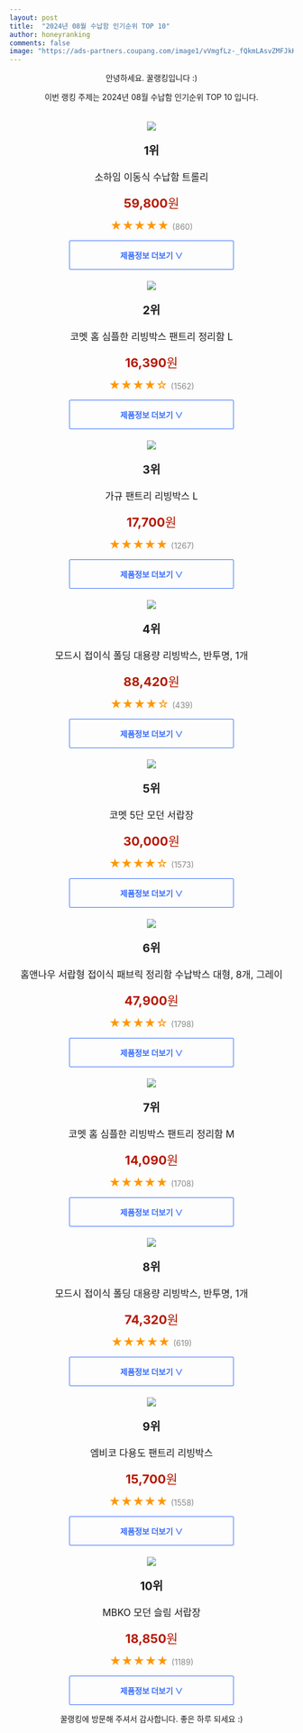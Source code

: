 ```yaml
---
layout: post
title:  "2024년 08월 수납함 인기순위 TOP 10"
author: honeyranking
comments: false
image: "https://ads-partners.coupang.com/image1/vVmgfLz-_fQkmLAsvZMFJkKQ1gFeXeadhQGT2gcK8hmTJ_pChZG5dWT3dhSqoQZuWwydsprNNlMlYB5APSB54mwq1YD89V60Yh6xGoEaiirt3Zbochsk-jCT62KqAKD38tvC085IeXKQG3bzypydffBDyjPBFAWWKfyeQh28N7lecAdoIazivs2tlXd7cjr9WW_XMUCQF6SDeuvAcmtsW21BLJ2xfR5LnmvrTJzmsbrvW6sm48GFfz5n63Bueve20zlLQyo1sT7WSM6OjcwlvndikbBpXSTwxx0_qdKpdnKVV01R3LLt-r860v6iIg=="
---
```

<p style="text-align: center;">안녕하세요. 꿀랭킹입니다 :)</p>
<p style="text-align: center;">이번 랭킹 주제는 2024년 08월 수납함 인기순위 TOP 10 입니다.</p><center><img src="https://ads-partners.coupang.com/image1/vVmgfLz-_fQkmLAsvZMFJkKQ1gFeXeadhQGT2gcK8hmTJ_pChZG5dWT3dhSqoQZuWwydsprNNlMlYB5APSB54mwq1YD89V60Yh6xGoEaiirt3Zbochsk-jCT62KqAKD38tvC085IeXKQG3bzypydffBDyjPBFAWWKfyeQh28N7lecAdoIazivs2tlXd7cjr9WW_XMUCQF6SDeuvAcmtsW21BLJ2xfR5LnmvrTJzmsbrvW6sm48GFfz5n63Bueve20zlLQyo1sT7WSM6OjcwlvndikbBpXSTwxx0_qdKpdnKVV01R3LLt-r860v6iIg==" style="margin-top:20px" /></center><p style="text-align: center; font-size: 20px"><b>1위</b></p><p style="text-align: center; font-size: 17px">소하임 이동식 수납함 트롤리</p><p style="text-align: center;"><span style="color: #b61800; font-size: 22px;"><b>59,800</b>원</span></p><p style="text-align: center;"><span style="color: #ff9600; font-size: 20px;">★★★★★ </span><span style="color: #878787;">(860)</span></p><center><a href="https://link.coupang.com/re/AFFSDP?lptag=AF3899140&subid=honeyrank&pageKey=7679855701&itemId=21324964407&vendorItemId=88384024164&traceid=V0-153-448bad7ba5dc65d7&clickBeacon=15260020-62fb-11ef-b75d-08077c0c5ded%7E3&requestid=20240826010000192009825820&token=31850C%7CMIXED"><div style="font-size: 14px; display: inline-block; padding: 15px 90px; color: #346aff; border-radius: 2px; border: 1px solid #346aff; cursor: pointer;"><b>제품정보 더보기 &or;</b></div></a></center><center><img src="https://ads-partners.coupang.com/image1/M6CMkUw_jQQHc3c4M-GM-AMih4otiyaxm_OTYYaG-NtffR3j-DrEXVKG-cvfk1Z-XINhIVqScd-XO39tC2Riu2AojHXbQMhmQlL9YlD1SqKEJdkCeaEleDgdscUHTHyAVfd58upSjNQsbvtIPoYBb7vH8WbNqvIUV3QC9k1ogB4jpE-U2uFmduvKf48IE5XP7PdcQlT30RhGvrKskjPnynp0wO0Az6Zit2gR7UtPOtmOSS1hbkNxovsfTA0I79-BQrvswrswL4uZxcp89oP_Dw3IWXcQ6Dniiqy6Ag==" style="margin-top:20px" /></center><p style="text-align: center; font-size: 20px"><b>2위</b></p><p style="text-align: center; font-size: 17px">코멧 홈 심플한 리빙박스 팬트리 정리함 L</p><p style="text-align: center;"><span style="color: #b61800; font-size: 22px;"><b>16,390</b>원</span></p><p style="text-align: center;"><span style="color: #ff9600; font-size: 20px;">★★★★☆ </span><span style="color: #878787;">(1562)</span></p><center><a href="https://link.coupang.com/re/AFFSDP?lptag=AF3899140&subid=honeyrank&pageKey=7252359878&itemId=18451001721&vendorItemId=85591775347&traceid=V0-153-0206bb9018445ea2&requestid=20240826010000192009825820&token=31850C%7CMIXED"><div style="font-size: 14px; display: inline-block; padding: 15px 90px; color: #346aff; border-radius: 2px; border: 1px solid #346aff; cursor: pointer;"><b>제품정보 더보기 &or;</b></div></a></center><center><img src="https://ads-partners.coupang.com/image1/dPdxgBU5cp34NZE7dCmQYIx9DK1ibVPnzhu0_F5ZZRTf0rLEC-yHRUloIgdKRwZFiW7Xfq9ec8TKOeig9iiI8UkIPflJtitMV4b5EbGM5Sgd6iQejfylyCc7xMQDv0NrExvPSvxhNgfRDjUhPDBz5tadtoVyoPq2xbDjmFM7g3NKzkoLoijgimldMwJaa8Yh-tJiSkoqOLgd2Kr5uh7baggCCwZd3Hjsef4EL0l0DAqp2REX1gXcBBhhrSgniZzngciYG9YMp7_IxnqyCv6PmEWw-IrQbe7nC6U=" style="margin-top:20px" /></center><p style="text-align: center; font-size: 20px"><b>3위</b></p><p style="text-align: center; font-size: 17px">가규 팬트리 리빙박스 L</p><p style="text-align: center;"><span style="color: #b61800; font-size: 22px;"><b>17,700</b>원</span></p><p style="text-align: center;"><span style="color: #ff9600; font-size: 20px;">★★★★★ </span><span style="color: #878787;">(1267)</span></p><center><a href="https://link.coupang.com/re/AFFSDP?lptag=AF3899140&subid=honeyrank&pageKey=6870548106&itemId=16434017225&vendorItemId=83624795022&traceid=V0-153-86161f54438536fe&requestid=20240826010000192009825820&token=31850C%7CMIXED"><div style="font-size: 14px; display: inline-block; padding: 15px 90px; color: #346aff; border-radius: 2px; border: 1px solid #346aff; cursor: pointer;"><b>제품정보 더보기 &or;</b></div></a></center><center><img src="https://ads-partners.coupang.com/image1/CSIEXyZpOplrLhNeCbh7P9Ik2IepurDgYlmaRFgynYIGR2o1dS4nhTVCJsBC5EV2sbTDhv4-AW1xu-zfbcxEBqSP6KNE0c7HnYC0sg116Aa-x7_jPetvWFvxFdI1TOeV1kfK4br6VdItQ9weA3tqd-w5mlvElJilXVqC6DKgqhSSnrTkunyWJdwkeeyMQ8yVuNES392Tc1Yzj5k0c6oT6_oLgVl3GVBz0mxwdGx8gD-dfH4Ra4jktRxotO_EzaMFpm42tRa6BsUYiDHF3BMOQBR8qS1NOGWCJtdkQu_iLROgkoEULnPm-yJOfk4mPus=" style="margin-top:20px" /></center><p style="text-align: center; font-size: 20px"><b>4위</b></p><p style="text-align: center; font-size: 17px">모드시 접이식 폴딩 대용량 리빙박스, 반투명, 1개</p><p style="text-align: center;"><span style="color: #b61800; font-size: 22px;"><b>88,420</b>원</span></p><p style="text-align: center;"><span style="color: #ff9600; font-size: 20px;">★★★★☆ </span><span style="color: #878787;">(439)</span></p><center><a href="https://link.coupang.com/re/AFFSDP?lptag=AF3899140&subid=honeyrank&pageKey=7118814693&itemId=17818562425&vendorItemId=85340231086&traceid=V0-153-769933a1e324c268&clickBeacon=15260020-62fb-11ef-8117-403fac1f0e46%7E3&requestid=20240826010000192009825820&token=31850C%7CMIXED"><div style="font-size: 14px; display: inline-block; padding: 15px 90px; color: #346aff; border-radius: 2px; border: 1px solid #346aff; cursor: pointer;"><b>제품정보 더보기 &or;</b></div></a></center><center><img src="https://ads-partners.coupang.com/image1/h00Y_Klb6VABdOEDhyynllWSa0vlwl8PqwYoDAtOq9SciPPYPe5kTJeVNq5MbaTsR5WS_KpYCSvw_z4iNYI90-HB712XlRHTvRfzbXJsQPCiW3slIvmvhIWQdqUl5nhMQ2C2aRWtL6PJqpRo3NY5Ajnu1DQe_8ZKqeHblDrtsNTOSgOIjzXMCC9FP7GHBm5_-w-StFWXx1769bAv3IevbUmBIQO43dFjFlOgsnFzpKsCjxVg3p1viHmKwQfmVewTmtC9RYf53s7_bCTmJ8o2sHOhmOA4b2SXQMY=" style="margin-top:20px" /></center><p style="text-align: center; font-size: 20px"><b>5위</b></p><p style="text-align: center; font-size: 17px">코멧 5단 모던 서랍장</p><p style="text-align: center;"><span style="color: #b61800; font-size: 22px;"><b>30,000</b>원</span></p><p style="text-align: center;"><span style="color: #ff9600; font-size: 20px;">★★★★☆ </span><span style="color: #878787;">(1573)</span></p><center><a href="https://link.coupang.com/re/AFFSDP?lptag=AF3899140&subid=honeyrank&pageKey=6687135728&itemId=15441471885&vendorItemId=82661100312&traceid=V0-153-f0e6fb0fa9332a1f&requestid=20240826010000192009825820&token=31850C%7CMIXED"><div style="font-size: 14px; display: inline-block; padding: 15px 90px; color: #346aff; border-radius: 2px; border: 1px solid #346aff; cursor: pointer;"><b>제품정보 더보기 &or;</b></div></a></center><center><img src="https://ads-partners.coupang.com/image1/naBtypKbw4xpq_cinSTSCSbVKiM5wcY7VLpApHAe0RNuv6usdOPtNi9HMD3zbRuI-K-L3obA4bEsC5bT64uHMyUcjOmXh8LLJ77ORC-UkvO0ATUdIhidEvmYynfxU9uI7rul1kGlmtaZILjV9vXvkTcn0OSYGoDsgKnRlQZ_35uQyJM22N_HGb5_4NBEVPKTlAWmQUM3ULaPOeZV3103lUqHuGe7jRJSDaYeBBwxXxWXT8NvR_qDnX06SvxILYf-RtLfSucxI0nBKats_jtHLDpfhBtR9l5enyqi6XaOU2ubzWW3TSW_vZnMn9rwow==" style="margin-top:20px" /></center><p style="text-align: center; font-size: 20px"><b>6위</b></p><p style="text-align: center; font-size: 17px">홈앤나우 서랍형 접이식 패브릭 정리함 수납박스 대형, 8개, 그레이</p><p style="text-align: center;"><span style="color: #b61800; font-size: 22px;"><b>47,900</b>원</span></p><p style="text-align: center;"><span style="color: #ff9600; font-size: 20px;">★★★★☆ </span><span style="color: #878787;">(1798)</span></p><center><a href="https://link.coupang.com/re/AFFSDP?lptag=AF3899140&subid=honeyrank&pageKey=7504198519&itemId=19649284815&vendorItemId=86755317624&traceid=V0-153-9ec49b8ee8aac69e&clickBeacon=15262730-62fb-11ef-a96e-1fdedbb17ca9%7E3&requestid=20240826010000192009825820&token=31850C%7CMIXED"><div style="font-size: 14px; display: inline-block; padding: 15px 90px; color: #346aff; border-radius: 2px; border: 1px solid #346aff; cursor: pointer;"><b>제품정보 더보기 &or;</b></div></a></center><center><img src="https://ads-partners.coupang.com/image1/A-GS4BUQ3hM17W50Azu0ci3vUt_Xt4yB2pSpNe3KciuOi6fz9ws3qL0BiXmtZc0651PRL8K8zDEbhCyngUIcsILCIXlXIRx6TZ7ke7GKPifbqAMgkd-2_7ORiwYS3RmmFMrBLf_5ozsSHW_eMS9efIu6KafI_RvuHXf4v4lNepywhoNLLF54xDzWWNq1BfD0n6yTLwqZON3U7MlhdE8H1OqXzUB0tPdsa0_DMLTyEewYJ22a5Pi9ISrG_kXZEWqaobbh7_FniZ0dsYCckXj8YH5jv2oEc7Vv8DQ=" style="margin-top:20px" /></center><p style="text-align: center; font-size: 20px"><b>7위</b></p><p style="text-align: center; font-size: 17px">코멧 홈 심플한 리빙박스 팬트리 정리함 M</p><p style="text-align: center;"><span style="color: #b61800; font-size: 22px;"><b>14,090</b>원</span></p><p style="text-align: center;"><span style="color: #ff9600; font-size: 20px;">★★★★★ </span><span style="color: #878787;">(1708)</span></p><center><a href="https://link.coupang.com/re/AFFSDP?lptag=AF3899140&subid=honeyrank&pageKey=7252359835&itemId=18451001554&vendorItemId=85591775173&traceid=V0-153-cbb07881d903c696&requestid=20240826010000192009825820&token=31850C%7CMIXED"><div style="font-size: 14px; display: inline-block; padding: 15px 90px; color: #346aff; border-radius: 2px; border: 1px solid #346aff; cursor: pointer;"><b>제품정보 더보기 &or;</b></div></a></center><center><img src="https://ads-partners.coupang.com/image1/qt2Ea0_ghKxptvs0qvMW3gL8-kbBhT8u-Wi_alqBdP0JlybmJDOYccZxwkbETfkjMS2NDf2oJZ-LsIB0S8NRbPfBapaU5BgbjR7jmtW3a48x9yYHxtmD1tp4TUUJ7bcrwrjwpXeB22lHFGdljSJSjJ_Knfn7j73NPzjoBM6jSQFZWK4KrQ4zGsUZEvgEfcj5WZnzBYnTI3zDiEmeVrmIlKrJFzuD12JZn6bFrmU2OkBLS9haHK1mMAFuLE3ZRxbBQhVh5KKyxjKc8Dyt43RqfcXrHj04BVEhHNqjnZbVrwRhSa6Mzd38P8S6LTzb8JiZ" style="margin-top:20px" /></center><p style="text-align: center; font-size: 20px"><b>8위</b></p><p style="text-align: center; font-size: 17px">모드시 접이식 폴딩 대용량 리빙박스, 반투명, 1개</p><p style="text-align: center;"><span style="color: #b61800; font-size: 22px;"><b>74,320</b>원</span></p><p style="text-align: center;"><span style="color: #ff9600; font-size: 20px;">★★★★★ </span><span style="color: #878787;">(619)</span></p><center><a href="https://link.coupang.com/re/AFFSDP?lptag=AF3899140&subid=honeyrank&pageKey=7118814693&itemId=17818562423&vendorItemId=85340184934&traceid=V0-153-769933a1e324c268&clickBeacon=15262730-62fb-11ef-b628-854776d7cf90%7E3&requestid=20240826010000192009825820&token=31850C%7CMIXED"><div style="font-size: 14px; display: inline-block; padding: 15px 90px; color: #346aff; border-radius: 2px; border: 1px solid #346aff; cursor: pointer;"><b>제품정보 더보기 &or;</b></div></a></center><center><img src="https://ads-partners.coupang.com/image1/CysmZKFrlsoDarT8C2O-o_6MiWo_bqx-7B29t7mFgFiP-ept-kpc20YsA1VRLUUfwKsSe-O0lMD65R1CjqP1SWmYaC_xtQNNaLfzHk_s3CogKfWA2wxuwffN3K4zoHYvLka4UfCiFXdlBQKnmoSEbWKxyk7HuMHtwWyyb5l2iiMzqIXMWeiCUuQ554S6HCYah9AEHqhP31XsWtQ-Ea9wsgB18_8vz4ZzbkfDlBo1ff0LWdBDVIzoh7GkNQOrsyHwSZ8B6ebPkB6qQ_oCfcRazfgK0w9rF678ibYJ-cyz-tFEJXMiMZPFt5A=" style="margin-top:20px" /></center><p style="text-align: center; font-size: 20px"><b>9위</b></p><p style="text-align: center; font-size: 17px">엠비코 다용도 팬트리 리빙박스</p><p style="text-align: center;"><span style="color: #b61800; font-size: 22px;"><b>15,700</b>원</span></p><p style="text-align: center;"><span style="color: #ff9600; font-size: 20px;">★★★★★ </span><span style="color: #878787;">(1558)</span></p><center><a href="https://link.coupang.com/re/AFFSDP?lptag=AF3899140&subid=honeyrank&pageKey=8193331535&itemId=12800307296&vendorItemId=81343481719&traceid=V0-153-942aacb931fbab4a&requestid=20240826010000192009825820&token=31850C%7CMIXED"><div style="font-size: 14px; display: inline-block; padding: 15px 90px; color: #346aff; border-radius: 2px; border: 1px solid #346aff; cursor: pointer;"><b>제품정보 더보기 &or;</b></div></a></center><center><img src="https://ads-partners.coupang.com/image1/uS35IO6yA14U4kf_uaj0M8vaQdORIrHVHwmNnl1zzRDqMlcmfyjS3WxSIuiBSVkw9bmBXwUXuvgVgVvPUlM4P4plwmIzmCTuH67b9vv-pAJyauk_-dRoLVWHdo71iiBb7-4_OiGj_RvAlpqYu_tT-_DVer9RD9GV-5ENHyJOoI9ev8gRHpBONxmafbxH3W-mPqSICsie8AjTG3ckx9SHqDTI2zXdpfCD6D0eV9nwPBCrGbLDrAjNJCO_MXrS7ywbnmcmK5SgJzEqKlIbuvVCPF1fx_Qcsb6K7XEWaPXajuYU3ikc-CwIFFY=" style="margin-top:20px" /></center><p style="text-align: center; font-size: 20px"><b>10위</b></p><p style="text-align: center; font-size: 17px">MBKO 모던 슬림 서랍장</p><p style="text-align: center;"><span style="color: #b61800; font-size: 22px;"><b>18,850</b>원</span></p><p style="text-align: center;"><span style="color: #ff9600; font-size: 20px;">★★★★★ </span><span style="color: #878787;">(1189)</span></p><center><a href="https://link.coupang.com/re/AFFSDP?lptag=AF3899140&subid=honeyrank&pageKey=8017254943&itemId=22407390434&vendorItemId=89452458092&traceid=V0-153-8f538082441c5aa6&requestid=20240826010000192009825820&token=31850C%7CMIXED"><div style="font-size: 14px; display: inline-block; padding: 15px 90px; color: #346aff; border-radius: 2px; border: 1px solid #346aff; cursor: pointer;"><b>제품정보 더보기 &or;</b></div></a></center><p style="text-align: center;">꿀랭킹에 방문해 주셔서 감사합니다. 좋은 하루 되세요 :)</p>